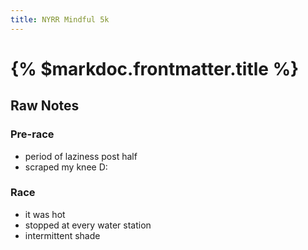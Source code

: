 ```yaml
---
title: NYRR Mindful 5k
---
```


# {% $markdoc.frontmatter.title %}

## Raw Notes

### Pre-race
- period of laziness post half
- scraped my knee D:

### Race
- it was hot
- stopped at every water station
- intermittent shade